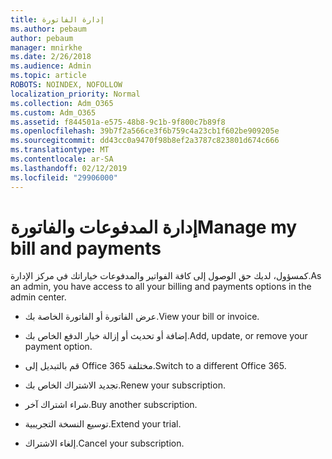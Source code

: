 ```yaml
---
title: إدارة الفاتورة
ms.author: pebaum
author: pebaum
manager: mnirkhe
ms.date: 2/26/2018
ms.audience: Admin
ms.topic: article
ROBOTS: NOINDEX, NOFOLLOW
localization_priority: Normal
ms.collection: Adm_O365
ms.custom: Adm_O365
ms.assetid: f844501a-e575-48b8-9c1b-9f800c7b89f8
ms.openlocfilehash: 39b7f2a566ce3f6b759c4a23cb1f602be909205e
ms.sourcegitcommit: dd43cc0a9470f98b8ef2a3787c823801d674c666
ms.translationtype: MT
ms.contentlocale: ar-SA
ms.lasthandoff: 02/12/2019
ms.locfileid: "29906000"
---
```

# <a name="manage-my-bill-and-payments"></a><span data-ttu-id="09921-102">إدارة المدفوعات والفاتورة</span><span class="sxs-lookup"><span data-stu-id="09921-102">Manage my bill and payments</span></span>

<span data-ttu-id="09921-103">كمسؤول، لديك حق الوصول إلى كافة الفواتير والمدفوعات خياراتك في مركز الإدارة.</span><span class="sxs-lookup"><span data-stu-id="09921-103">As an admin, you have access to all your billing and payments options in the admin center.</span></span>
  
- <span data-ttu-id="09921-104">عرض الفاتورة أو الفاتورة الخاصة بك.</span><span class="sxs-lookup"><span data-stu-id="09921-104">View your bill or invoice.</span></span>
    
- <span data-ttu-id="09921-105">إضافة أو تحديث أو إزالة خيار الدفع الخاص بك.</span><span class="sxs-lookup"><span data-stu-id="09921-105">Add, update, or remove your payment option.</span></span>
    
- <span data-ttu-id="09921-106">قم بالتبديل إلى Office 365 مختلفة.</span><span class="sxs-lookup"><span data-stu-id="09921-106">Switch to a different Office 365.</span></span>
    
- <span data-ttu-id="09921-107">تجديد الاشتراك الخاص بك.</span><span class="sxs-lookup"><span data-stu-id="09921-107">Renew your subscription.</span></span>
    
- <span data-ttu-id="09921-108">شراء اشتراك آخر.</span><span class="sxs-lookup"><span data-stu-id="09921-108">Buy another subscription.</span></span>
    
- <span data-ttu-id="09921-109">توسيع النسخة التجريبية.</span><span class="sxs-lookup"><span data-stu-id="09921-109">Extend your trial.</span></span>
    
- <span data-ttu-id="09921-110">إلغاء الاشتراك.</span><span class="sxs-lookup"><span data-stu-id="09921-110">Cancel your subscription.</span></span>
    

